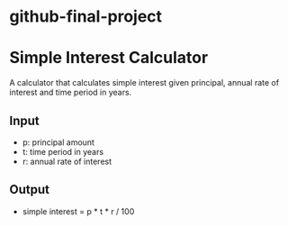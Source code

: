 # github-final-project
# Simple Interest Calculator

A calculator that calculates simple interest given principal, annual rate of interest and time period in years.

## Input
- p: principal amount  
- t: time period in years  
- r: annual rate of interest  

## Output
- simple interest = p * t * r / 100
